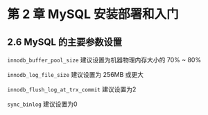 # 第 2 章 MySQL 安装部署和入门

## 2.6 MySQL 的主要参数设置

`innodb_buffer_pool_size` 建议设置为机器物理内存大小的 70% ~ 80%

`innodb_log_file_size` 建议设置为 256MB 或更大

`innodb_flush_log_at_trx_commit` 建议设置为2

`sync_binlog` 建议设置为0

